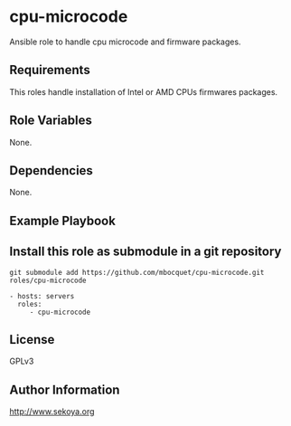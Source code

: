 # cpu-microcode

Ansible role to handle cpu microcode and firmware packages.

## Requirements

This roles handle installation of Intel or AMD CPUs firmwares packages.

## Role Variables

None.

## Dependencies

None.

## Example Playbook

## Install this role as submodule in a git repository

`git submodule add https://github.com/mbocquet/cpu-microcode.git roles/cpu-microcode`


    - hosts: servers
      roles:
         - cpu-microcode

## License

GPLv3

## Author Information

http://www.sekoya.org
